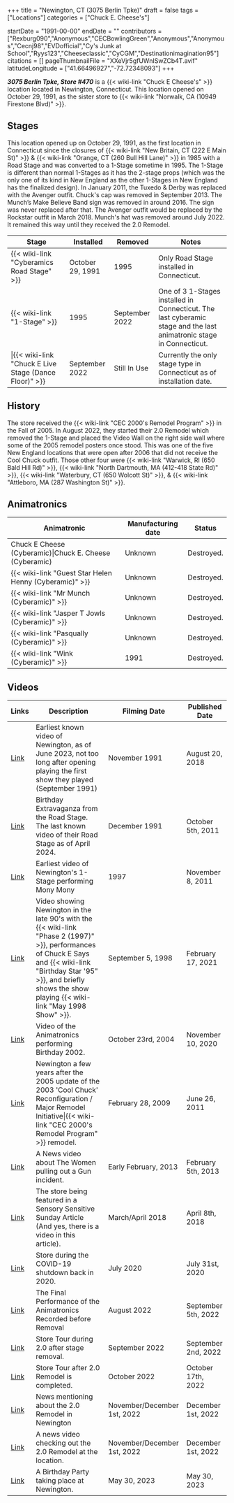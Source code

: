 +++
title = "Newington, CT (3075 Berlin Tpke)"
draft = false
tags = ["Locations"]
categories = ["Chuck E. Cheese's"]


startDate = "1991-00-00"
endDate = ""
contributors = ["Rexburg090","Anonymous","CECBowlingGreen","Anonymous","Anonymous","Cecnj98","EVDofficial","Cy's Junk at School","Ryys123","Cheeseclassic","CyCGM","Destinationimagination95"]
citations = []
pageThumbnailFile = "XXeVjr5gfUWnISwZCb4T.avif"
latitudeLongitude = ["41.66496927","-72.72348093"]
+++

***3075 Berlin Tpke, Store #470*** is a {{< wiki-link "Chuck E Cheese's" >}} location located in Newington, Connecticut. This location opened on October 29, 1991, as the sister store to {{< wiki-link "Norwalk, CA (10949 Firestone Blvd)" >}}.

## Stages

This location opened up on October 29, 1991, as the first location in Connecticut since the closures of {{< wiki-link "New Britain, CT (222 E Main St)" >}} &amp; {{< wiki-link "Orange, CT (260 Bull Hill Lane)" >}} in 1985 with a Road Stage and was converted to a 1-Stage sometime in 1995. The 1-Stage is different than normal 1-Stages as it has the 2-stage props (which was the only one of its kind in New England as the other 1-Stages in New England has the finalized design). In January 2011, the Tuxedo &amp; Derby was replaced with the Avenger outfit. Chuck's cap was removed in September 2013. The Munch’s Make Believe Band sign was removed in around 2016. The sign was never replaced after that. The Avenger outfit would be replaced by the Rockstar outfit in March 2018. Munch's hat was removed around July 2022. It remained this way until they received the 2.0 Remodel.

| Stage                                                        | Installed        | Removed        | Notes                                                                                                               |
|--------------------------------------------------------------|------------------|----------------|---------------------------------------------------------------------------------------------------------------------|
| {{< wiki-link "Cyberamics Road Stage" >}}              | October 29, 1991 | 1995           | Only Road Stage installed in Connecticut.                                                                           |
| {{< wiki-link "1-Stage" >}}                            | 1995             | September 2022 | One of 3 1-Stages installed in Connecticut. The last cyberamic stage and the last animatronic stage in Connecticut. |
| \|{{< wiki-link "Chuck E Live Stage (Dance Floor)" >}} | September 2022   | Still In Use   | Currently the only stage type in Connecticut as of installation date.                                               |

## History

The store received the {{< wiki-link "CEC 2000's Remodel Program" >}} in the Fall of 2005. In August 2022, they started their 2.0 Remodel which removed the 1-Stage and placed the Video Wall on the right side wall where some of the 2005 remodel posters once stood. This was one of the five New England locations that were open after 2006 that did not receive the Cool Chuck outfit. Those other four were {{< wiki-link "Warwick, RI (650 Bald Hill Rd)" >}}, {{< wiki-link "North Dartmouth, MA (412-418 State Rd)" >}}, {{< wiki-link "Waterbury, CT (650 Wolcott St)" >}}, &amp; {{< wiki-link "Attleboro, MA (287 Washington St)" >}}.

## Animatronics

| Animatronic                                                  | Manufacturing date | Status     |
|--------------------------------------------------------------|--------------------|------------|
| Chuck E Cheese (Cyberamic)\|Chuck E. Cheese (Cyberamic)      | Unknown            | Destroyed. |
| {{< wiki-link "Guest Star Helen Henny (Cyberamic)" >}} | Unknown            | Destroyed. |
| {{< wiki-link "Mr Munch (Cyberamic)" >}}               | Unknown            | Destroyed. |
| {{< wiki-link "Jasper T Jowls (Cyberamic)" >}}         | Unknown            | Destroyed. |
| {{< wiki-link "Pasqually (Cyberamic)" >}}              | Unknown            | Destroyed. |
| {{< wiki-link "Wink (Cyberamic)" >}}                   | 1991               | Destroyed. |

## Videos

| Links                                                                                                                                                                                                             | Description                                                                                                                                                                                                                                           | Filming Date                | Published Date      |
|-------------------------------------------------------------------------------------------------------------------------------------------------------------------------------------------------------------------|-------------------------------------------------------------------------------------------------------------------------------------------------------------------------------------------------------------------------------------------------------|-----------------------------|---------------------|
| [Link](https://www.youtube.com/watch?v=NNY6CMcREd0&list=PLhofhkydlHhA9ND3bPphsPe9gZAEYAO0n&index=4)                                                                                                               | Earliest known video of Newington, as of June 2023, not too long after opening playing the first show they played (September 1991)                                                                                                                    | November 1991               | August 20, 2018     |
| [Link](https://www.youtube.com/watch?v=JxUMR0k-tOc)                                                                                                                                                               | Birthday Extravaganza from the Road Stage. The last known video of their Road Stage as of April 2024.                                                                                                                                                 | December 1991               | October 5th, 2011   |
| [Link](https://www.youtube.com/watch?v=CfcwE9cVqUM&list=PLhofhkydlHhA9ND3bPphsPe9gZAEYAO0n&index=3)                                                                                                               | Earliest video of Newington's 1-Stage performing Mony Mony                                                                                                                                                                                            | 1997                        | November 8, 2011    |
| [Link](https://www.youtube.com/watch?v=paYRO6eeUCE&list=PLhofhkydlHhA9ND3bPphsPe9gZAEYAO0n&index=4)                                                                                                               | Video showing Newington in the late 90's with the {{< wiki-link "Phase 2 (1997)" >}}, performances of Chuck E Says and {{< wiki-link "Birthday Star '95" >}}, and briefly shows the show playing {{< wiki-link "May 1998 Show" >}}. | September 5, 1998           | February 17, 2021   |
| [Link](https://www.youtube.com/watch?v=GR5V-EhuaB8)                                                                                                                                                               | Video of the Animatronics performing Birthday 2002.                                                                                                                                                                                                   | October 23rd, 2004          | November 10, 2020   |
| [Link](https://www.youtube.com/watch?v=IJOd3g0ZQ5M&t=10s)                                                                                                                                                         | Newington a few years after the 2005 update of the 2003 'Cool Chuck' Reconfiguration / Major Remodel Initiative\|{{< wiki-link "CEC 2000's Remodel Program" >}} remodel.                                                                        | February 28, 2009           | June 26, 2011       |
| [Link](https://youtu.be/-PknNC7jwdM?si=GVaKS_YpKv-kKr_h)                                                                                                                                                          | A News video about The Women pulling out a Gun incident.                                                                                                                                                                                              | Early February, 2013        | February 5th, 2013  |
| [Link](https://www.fox61.com/article/news/local/outreach/awareness-months/chuck-e-cheese-in-newington-to-offer-children-with-autism-a-quieter-calmer-experience-monthly/520-dc8e8feb-7867-40b4-a01c-46f9701ef5c4) | The store being featured in a Sensory Sensitive Sunday Article (And yes, there is a video in this article).                                                                                                                                           | March/April 2018            | April 8th, 2018     |
| [Link](https://www.youtube.com/watch?v=K9fallL5gxg)                                                                                                                                                               | Store during the COVID-19 shutdown back in 2020.                                                                                                                                                                                                      | July 2020                   | July 31st, 2020     |
| [Link](https://youtu.be/wt4jvysogDQ?si=0K7OQ1toFgpPznko)                                                                                                                                                          | The Final Performance of the Animatronics Recorded before Removal                                                                                                                                                                                     | August 2022                 | September 5th, 2022 |
| [Link](https://www.youtube.com/watch?v=af5F2SgE1Ko)                                                                                                                                                               | Store Tour during 2.0 after stage removal.                                                                                                                                                                                                            | September 2022              | September 2nd, 2022 |
| [Link](https://www.youtube.com/watch?v=OP954qGK8cA)                                                                                                                                                               | Store Tour after 2.0 Remodel is completed.                                                                                                                                                                                                            | October 2022                | October 17th, 2022  |
| [Link](https://youtu.be/P52vKlqb6UU?si=EMdH5cCg--8HNQnx)                                                                                                                                                          | News mentioning about the 2.0 Remodel in Newington                                                                                                                                                                                                    | November/December 1st, 2022 | December 1st, 2022  |
| [Link](https://youtu.be/KUxnx1IQlgA?si=m7iolauMA1S6s8cY)                                                                                                                                                          | A news video checking out the 2.0 Remodel at the location.                                                                                                                                                                                            | November/December 1st, 2022 | December 1st, 2022  |
| [Link](https://youtu.be/Yn60v08sCp8)                                                                                                                                                                              | A Birthday Party taking place at Newington.                                                                                                                                                                                                           | May 30, 2023                | May 30, 2023        |